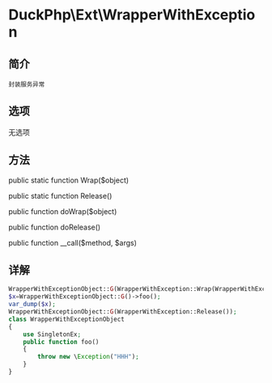 # DuckPhp\\Ext\\WrapperWithException

## 简介
    封装服务异常
## 选项
无选项
## 方法
public static function Wrap($object)

public static function Release()

public function doWrap($object)

public function doRelease()

public function __call($method, $args)

## 详解
```php
WrapperWithExceptionObject::G(WrapperWithException::Wrap(WrapperWithExceptionObject::G()));
$x=WrapperWithExceptionObject::G()->foo();
var_dump($x);
WrapperWithExceptionObject::G(WrapperWithException::Release());
class WrapperWithExceptionObject
{
    use SingletonEx;
    public function foo()
    {
        throw new \Exception("HHH");
    }
}
```